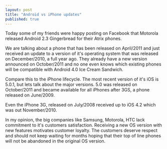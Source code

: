 ```yaml
---
layout: post
title: "Android vs iPhone updates"
published: true
---
```


Today some of my friends were happy posting on Facebook that Motorola released Android 2.3 Gingerbread for their Atrix phones.

We are talking about a phone that has been released on April/2011 and just received an update to a version of it's operating system that was released on December/2010, a full year ago. They already  have a new version announced on October/2011 and no one even knows which existing phones will be compatible with Android 4.0 Ice Cream Sandwich.

Compare this to the iPhone lifecycle. The most recent version of it's iOS is 5.0.1, but lets talk about the major versions. 5.0 was released on October/2011 and became available for all iPhones after 3GS, a phone released on June/2009.

Even the iPhone 3G, released on July/2008 received up to iOS 4.2 which was out November/2010.

In my opinion, the big companies like Samsung, Motorola, HTC lack commitment to it's customers satisfaction. Receiving a new OS version with new features motivates customer loyalty. The customers deserve respect and should not keep waiting for months hoping that their top of line phones will not be abandoned in the original OS version.
